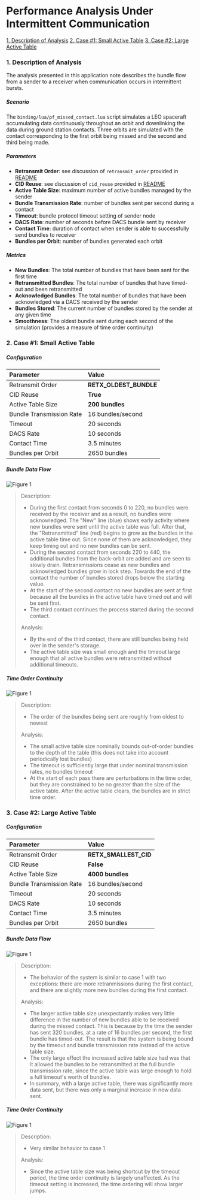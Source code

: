 # Performance Analysis Under Intermittent Communication

[1. Description of Analysis](#1-description-of-analysis)
[2. Case #1: Small Active Table](#2-case-1-small-active-table)
[3. Case #2: Large Active Table](#3-case-2-large-active-table)

### 1. Description of Analysis

The analysis presented in this application note describes the bundle flow from a sender to a receiver when communication occurs in intermittent bursts.

##### Scenario

The `binding/lua/pf_missed_contact.lua` script simulates a LEO spaceraft accumulating data continuously throughout an orbit and downlinking the data during ground station contacts.  Three orbits are simulated with the contact corresponding to the first orbit being missed and the second and third being made.

##### Parameters

* __Retransmit Order__: see discussion of `retransmit_order` provided in [README](../README.md)
* __CID Reuse__: see discussion of `cid_reuse` provided in [README](../README.md)
* __Active Table Size__: maximum number of active bundles managed by the sender
* __Bundle Transmission Rate__: number of bundles sent per second during a contact
* __Timeout__: bundle protocol timeout setting of sender node
* __DACS Rate__: number of seconds before DACS bundle sent by receiver
* __Contact Time__: duration of contact when sender is able to successfully send bundles to receiver
* __Bundles per Orbit__: number of bundles generated each orbit

##### Metrics

* __New Bundles__: The total number of bundles that have been sent for the first time
* __Retransmitted Bundles__: The total number of bundles that have timed-out and been retransmitted
* __Acknowledged Bundles__: The total number of bundles that have been acknowledged via a DACS received by the sender
* __Bundles Stored__: The current number of bundles stored by the sender at any given time
* __Smoothness__: The oldest bundle sent during each second of the simulation (provides a measure of time order continuity)

### 2. Case #1: Small Active Table

##### Configuration

| Parameter | Value |
|:----------|:------|
| Retransmit Order | __RETX_OLDEST_BUNDLE__ |
| CID Reuse | __True__ |
| Active Table Size | __200 bundles__ |
| Bundle Transmission Rate | 16 bundles/second |
| Timeout | 20 seconds |
| DACS Rate | 10 seconds |
| Contact Time | 3.5 minutes |
| Bundles per Orbit | 2650 bundles |

##### Bundle Data Flow

![Figure 1](analysis_ic_c1_flow.png "Bundle Flow Analysis of Intermittent Communication for Case 1")

>
> Description:
>  - During the first contact from seconds 0 to 220, no bundles were received by the receiver and as a result, no bundles were acknowledged.  The "New" line (blue) shows early activity where new bundles were sent until the active table was full.  After that, the "Retransmitted" line (red) begins to grow as the bundles in the active table time out.  Since none of them are acknowledged, they keep timing out and no new bundles can be sent.
>  - During the second contact from seconds 220 to 440, the additional bundles from the back-orbit are added and are seen to slowly drain.  Retransmissions cease as new bundles and acknowledged bundles grow in lock step. Towards the end of the contact the number of bundles stored drops below the starting value.
>  - At the start of the second contact no new bundles are sent at first because all the bundles in the active table have timed out and will be sent first.
>  - The third contact continues the process started during the second contact.
>
> Analysis:
>  - By the end of the third contact, there are still bundles being held over in the sender's storage.
>  - The active table size was small enough and the timeout large enough that all active bundles were retransmitted without additional timeouts.
>

##### Time Order Continuity

![Figure 1](analysis_ic_c1_smooth.png "Time Order Continuity Analysis of Intermittent Communication for Case 1")

>
> Description:
>  - The order of the bundles being sent are roughly from oldest to newest
>
> Analysis:
>  - The small active table size nominally bounds out-of-order bundles to the depth of the table (this does not take into account periodically lost bundles)
>  - The timeout is sufficiently large that under nominal transmission rates, no bundles timeout
>  - At the start of each pass there are perturbations in the time order, but they are constrained to be no greater than the size of the active table.  After the active table clears, the bundles are in strict time order.
>

### 3. Case #2: Large Active Table

##### Configuration

| Parameter | Value |
|:----------|:------|
| Retransmit Order | __RETX_SMALLEST_CID__ |
| CID Reuse | __False__ |
| Active Table Size | __4000 bundles__ |
| Bundle Transmission Rate | 16 bundles/second |
| Timeout | 20 seconds |
| DACS Rate | 10 seconds |
| Contact Time | 3.5 minutes |
| Bundles per Orbit | 2650 bundles |

##### Bundle Data Flow

![Figure 1](analysis_ic_c2_flow.png "Bundle Flow Analysis of Intermittent Communication for Case 2")

>
> Description:
>  - The behavior of the system is similar to case 1 with two exceptions: there are more retranmissions during the first contact, and there are slightly more new bundles during the first contact.
>
> Analysis:
>  - The larger active table size unexpectantly makes very little difference in the number of new bundles able to be received during the missed contact.  This is because by the time the sender has sent 320 bundles, at a rate of 16 bundles per second, the first bundle has timed-out.  The result is that the system is being bound by the timeout and bundle transmission rate instead of the active table size.
>  - The only large effect the increased active table size had was that it allowed the bundles to be retransmitted at the full bundle transmission rate, since the active table was large enough to hold a full timeout's worth of bundles.
>  - In summary, with a large active table, there was significantly more data sent, but there was only a marginal increase in new data sent.
>

##### Time Order Continuity

![Figure 1](analysis_ic_c2_smooth.png "Time Order Continuity Analysis of Intermittent Communication for Case 2")

>
> Description:
>  - Very similar behavior to case 1
>
> Analysis:
>  - Since the active table size was being shortcut by the timeout period, the time order continuity is largely unaffected.  As the timeout setting is increased, the time ordering will show larger jumps.
>